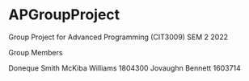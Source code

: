 # APGroupProject
Group Project for Advanced Programming (CIT3009) SEM 2 2022

Group Members 

Doneque Smith 
McKiba Williams 1804300
Jovaughn Bennett 1603714
